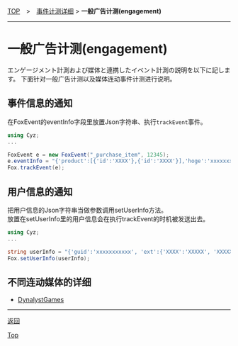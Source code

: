 [TOP](../../../README.md)　>　[事件计测详细](../README.md) > **一般广告计测(engagement)**

---

# 一般广告计测(engagement)

エンゲージメント計測および媒体と連携したイベント計測の説明を以下に記します。
下面针对一般广告计测以及媒体连动事件计测进行说明。

## 事件信息的通知

在FoxEvent的eventInfo字段里放置Json字符串、执行`trackEvent`事件。

```cs
using Cyz;
...

FoxEvent e = new FoxEvent("_purchase_item", 12345);
e.eventInfo = "{'product':[{'id':'XXXX'},{'id':'XXXX'}],'hoge':'xxxxxxxxxxx'}";
Fox.trackEvent(e);
```


## 用户信息的通知

把用户信息的Json字符串当做参数调用setUserInfo方法。<br>
放置在setUserInfo里的用户信息会在执行trackEvent的时机被发送出去。

```cs
using Cyz;
...

string userInfo = "{'guid':'xxxxxxxxxxx', 'ext':{'XXXX':'XXXXX', 'XXXXX':'XXXXXXX'}}";
Fox.setUserInfo(userInfo);
```

## 不同连动媒体的详细
* [DynalystGames](dynalyst_games/README.md)


---
[返回](../README.md)

[Top](../../../README.md)
